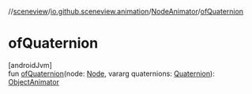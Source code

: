 //[sceneview](../../../index.md)/[io.github.sceneview.animation](../index.md)/[NodeAnimator](index.md)/[ofQuaternion](of-quaternion.md)

# ofQuaternion

[androidJvm]\
fun [ofQuaternion](of-quaternion.md)(node: [Node](../../io.github.sceneview.node/-node/index.md), vararg quaternions: [Quaternion](../../dev.romainguy.kotlin.math/-quaternion/index.md)): [ObjectAnimator](https://developer.android.com/reference/kotlin/android/animation/ObjectAnimator.html)
